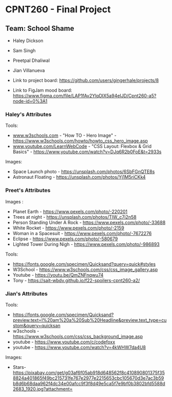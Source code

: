 # CPNT260 - Final Project
## Team: School Shame
- Haley Dickson
- Sam Singh
- Preetpal Dhaliwal
- Jian Villanueva

- Link to project board: https://github.com/users/gingerhale/projects/8
- Link to FigJam mood board: https://www.figma.com/file/LAP1fAv2YlqDIX5a94eIJD/Cpnt260-a5?node-id=0%3A1

### Haley's Attributes 
Tools:
- www.w3schools.com - "How TO - Hero Image" - https://www.w3schools.com/howto/howto_css_hero_image.asp 
- www.youtube.com/LearnWebCode - "CSS Layout: Flexbox & Grid Basics" - https://www.youtube.com/watch?v=DJq6R2b0FoE&t=2933s

Images:
- Space Launch photo - https://unsplash.com/photos/6SbFGnQTE8s
- Astronaut Floating - https://unsplash.com/photos/Yj1M5riCKk4 

### Preet's Attributes
Images :
- Planet Earth - https://www.pexels.com/photo/-220201
- Trees at night - https://unsplash.com/photos/TlW_c7i2n58
- Person Standing Under A Rock - https://www.pexels.com/photo/-33688
- White Rocket - https://www.pexels.com/photo/-2159
- Woman in a Spacesuit - https://www.pexels.com/photo/-7672276
- Eclipse - https://www.pexels.com/photo/-580679
- Lighted Tower During Nigh - https://www.pexels.com/photo/-986893

Tools:
- https://fonts.google.com/specimen/Quicksand?query=quick#styles
- W3School - https://www.w3schools.com/css/css_image_gallery.asp
- Youtube - https://youtu.be/QmZNFnqwu74
- Tony - https://sait-wbdv.github.io/f22-spoilers-cpnt260-a2/

### Jian's Attributes
Tools: 
- https://fonts.google.com/specimen/Quicksand?preview.text=I%20am%20a%20Sub%20Headline&preview.text_type=custom&query=quicksan
- w3schools - https://www.w3schools.com/css/css_background_image.asp
- youtube - https://www.youtube.com/c/codefoxx
- youtube - https://www.youtube.com/watch?v=4kWHW7da4U8

Images:
- Stars-https://pixabay.com/get/g03af6f05ab918d648562f8c410890801375f358824a401865f49bc215731fe767e2977e2215653cbc105670d3e7ac3b59b8d6b68daa962f4dc34e00afcc9f3f8d49e5ca5f7e9bf0b3802bfd5588d2683_1920.jpg?attachment=






